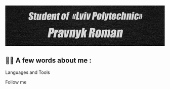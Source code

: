 ![Header](https://github.com/Zidan4ik/Zidan4ik/blob/main/assets/photo_2023-02-07_19-56-07.jpg)

## 👨‍💻 A few words about me :

Languages and Tools 

Follow me 

